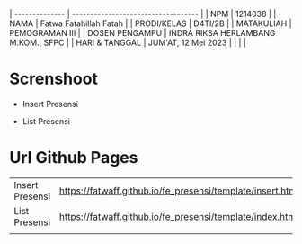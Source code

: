 | -------------- | ----------------------------------- |
| NPM            | 1214038                             |
| NAMA           | Fatwa Fatahillah Fatah              |
| PRODI/KELAS    | D4TI/2B                             |
| MATAKULIAH     | PEMOGRAMAN III                      |
| DOSEN PENGAMPU | INDRA RIKSA HERLAMBANG M.KOM., SFPC |
| HARI & TANGGAL | JUM'AT, 12 Mei 2023                 |
|                |                                     |

# Screnshoot

- Insert Presensi

- List Presensi

# Url Github Pages
|                 |                                                             |
| --------------- | ----------------------------------------------------------- |
| Insert Presensi | https://fatwaff.github.io/fe_presensi/template/insert.html  |
| List Presensi   | https://fatwaff.github.io/fe_presensi/template/index.html   |
|                 |                                                             |
